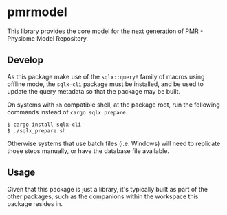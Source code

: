 # pmrmodel

This library provides the core model for the next generation of PMR -
Physiome Model Repository.

## Develop

As this package make use of the `sqlx::query!` family of macros using
offline mode, the `sqlx-cli` package must be installed, and be used to
update the query metadata so that the package may be built.

On systems with `sh` compatible shell, at the package root, run the
following commands instead of `cargo sqlx prepare`

```console
$ cargo install sqlx-cli
$ ./sqlx_prepare.sh
```

Otherwise systems that use batch files (i.e. Windows) will need to
replicate those steps manually, or have the database file available.

## Usage

Given that this package is just a library, it's typically built as part
of the other packages, such as the companions within the workspace this
package resides in.
